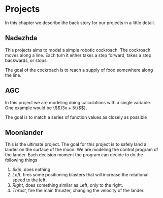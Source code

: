 # Projects
In this chapter we describe the back story for our projects in a little detail.

## Nadezhda
This projects aims to model a simple robotic cockroach. The cockroach moves
along a line. Each turn it either takes a step forward, takes a step backwards,
or stops.

The goal of the cockroach is to reach a supply of food somewhere along the line.

## AGC
In this project we are modeling doing calculations with a single variable. One
example would be {$$}3x + 5{/$$}.

The goal is to match a series of function values as closely as possible

## Moonlander
This is the ultimate project. The goal for this project is to safely land a
lander on the surface of the moon. We are modeling the control program of the
lander. Each decision moment the program can decide to do the following things

1. *Skip*, does nothing
2. *Left*, fires some positioning blasters that will increase the rotational
   speed to the left.
3. *Right*, does something similar as Left, only to the right.
4. *Thrust*, fire the main thruster, changing the velocity of the lander.
